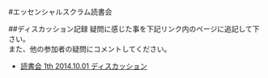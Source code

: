 #エッセンシャルスクラム読書会


##ディスカッション記録
疑問に感じた事を下記リンク内のページに追記して下さい。  
また、他の参加者の疑問にコメントしてください。  

- [読書会 1th 2014.10.01 ディスカッション](https://github.com/kyoto-agile/essential_scrum/wiki/%E8%AA%AD%E6%9B%B8%E4%BC%9A-1th-2014.10.01-%E3%83%87%E3%82%A3%E3%82%B9%E3%82%AB%E3%83%83%E3%82%B7%E3%83%A7%E3%83%B3)
